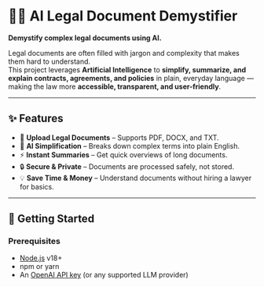 # 🧑‍⚖️ AI Legal Document Demystifier

**Demystify complex legal documents using AI.**

Legal documents are often filled with jargon and complexity that makes them hard to understand.  
This project leverages **Artificial Intelligence** to **simplify, summarize, and explain contracts, agreements, and policies** in plain, everyday language — making the law more **accessible, transparent, and user-friendly**.

---

## ✨ Features
- 📄 **Upload Legal Documents** – Supports PDF, DOCX, and TXT.
- 🤖 **AI Simplification** – Breaks down complex terms into plain English.
- ⚡ **Instant Summaries** – Get quick overviews of long documents.
- 🔒 **Secure & Private** – Documents are processed safely, not stored.
- 💡 **Save Time & Money** – Understand documents without hiring a lawyer for basics.

---

## 🚀 Getting Started

### Prerequisites
- [Node.js](https://nodejs.org/) v18+
- npm or yarn
- An [OpenAI API key](https://platform.openai.com/) (or any supported LLM provider)
